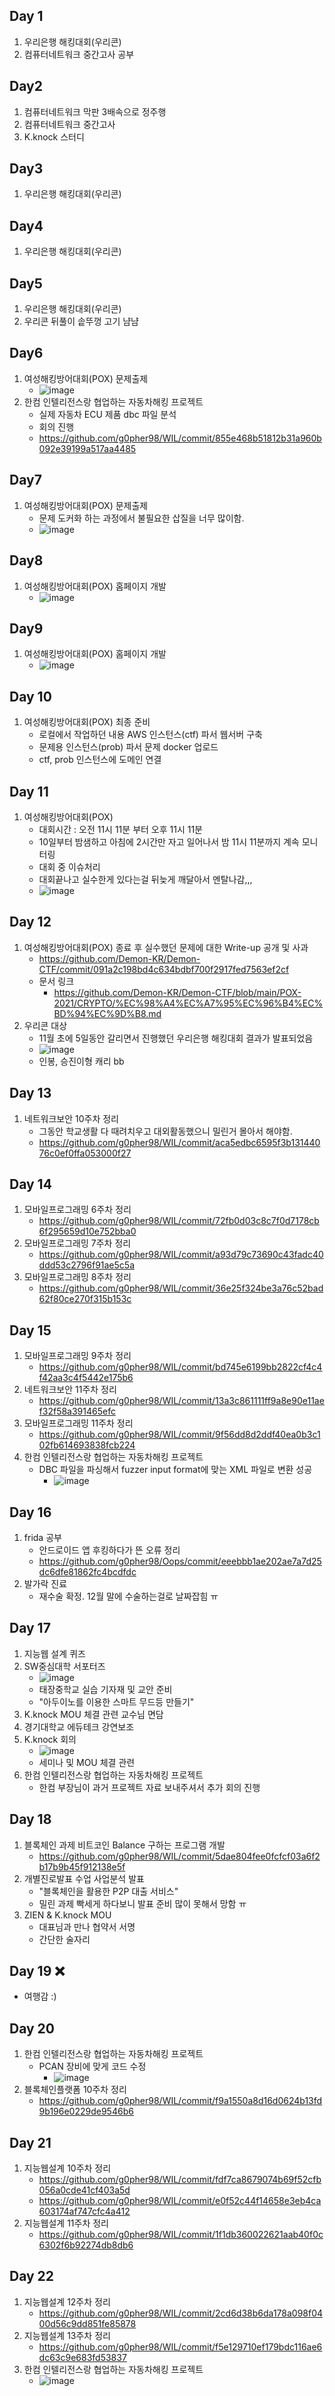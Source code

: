 ## Day 1
1. 우리은행 해킹대회(우리콘)
2. 컴퓨터네트워크 중간고사 공부

## Day2
1. 컴퓨터네트워크 막판 3배속으로 정주행
2. 컴퓨터네트워크 중간고사
3. K.knock 스터디

## Day3
1. 우리은행 해킹대회(우리콘)

## Day4
1. 우리은행 해킹대회(우리콘)

## Day5
1. 우리은행 해킹대회(우리콘)
2. 우리콘 뒤풀이 솥뚜껑 고기 냠냠

## Day6
1. 여성해킹방어대회(POX) 문제출제
    - ![image](https://user-images.githubusercontent.com/44149738/140949816-950a47c3-3559-4295-a0b8-697d22bb5878.png)
2. 한컴 인텔리전스랑 협업하는 자동차해킹 프로젝트
    - 실제 자동차 ECU 제품 dbc 파일 분석
    - 회의 진행
    - https://github.com/g0pher98/WIL/commit/855e468b51812b31a960b092e39199a517aa4485

## Day7
1. 여성해킹방어대회(POX) 문제출제
    - 문제 도커화 하는 과정에서 불필요한 삽질을 너무 많이함.
    - ![image](https://user-images.githubusercontent.com/44149738/140950759-0d0c9e6a-c482-41f1-8d23-36e423fc694b.png)

## Day8
1. 여성해킹방어대회(POX) 홈페이지 개발
    - ![image](https://user-images.githubusercontent.com/44149738/140958210-e9e6bde5-70ae-47d6-99d7-12f3bd7a41ee.png)

## Day9
1. 여성해킹방어대회(POX) 홈페이지 개발
    - ![image](https://user-images.githubusercontent.com/44149738/140959642-790f0f33-9d5a-4148-a01a-aca1874164b3.png)

## Day 10
1. 여성해킹방어대회(POX) 최종 준비
    - 로컬에서 작업하던 내용 AWS 인스턴스(ctf) 파서 웹서버 구축
    - 문제용 인스턴스(prob) 파서 문제 docker 업로드
    - ctf, prob 인스턴스에 도메인 연결

## Day 11
1. 여성해킹방어대회(POX)
    - 대회시간 : 오전 11시 11분 부터 오후 11시 11분
    - 10일부터 밤샘하고 아침에 2시간만 자고 일어나서 밤 11시 11분까지 계속 모니터링
    - 대회 중 이슈처리
    - 대회끝나고 실수한게 있다는걸 뒤늦게 깨달아서 멘탈나감,,,
    - ![image](https://user-images.githubusercontent.com/44149738/141653349-3339e52d-0f3b-4ba6-9557-cf960da489cd.png)

## Day 12
1. 여성해킹방어대회(POX) 종료 후 실수했던 문제에 대한 Write-up 공개 및 사과
    - https://github.com/Demon-KR/Demon-CTF/commit/091a2c198bd4c634bdbf700f2917fed7563ef2cf
    - 문서 링크
        - https://github.com/Demon-KR/Demon-CTF/blob/main/POX-2021/CRYPTO/%EC%98%A4%EC%A7%95%EC%96%B4%EC%BD%94%EC%9D%B8.md
2. 우리콘 대상
    - 11월 초에 5일동안 갈리면서 진행했던 우리은행 해킹대회 결과가 발표되었음
    - ![image](https://user-images.githubusercontent.com/44149738/141653683-a2db591e-c616-4949-acdf-0c23f67321ee.png)
    - 인봉, 승진이형 캐리 bb

## Day 13
1. 네트워크보안 10주차 정리
    - 그동안 학교생활 다 때려치우고 대외활동했으니 밀린거 몰아서 해야함.
    - https://github.com/g0pher98/WIL/commit/aca5edbc6595f3b13144076c0ef0ffa053000f27

## Day 14
1. 모바일프로그래밍 6주차 정리
    - https://github.com/g0pher98/WIL/commit/72fb0d03c8c7f0d7178cb6f295659d10e752bba0
2. 모바일프로그래밍 7주차 정리
    - https://github.com/g0pher98/WIL/commit/a93d79c73690c43fadc40ddd53c2796f91ae5c5a
3. 모바일프로그래밍 8주차 정리
    - https://github.com/g0pher98/WIL/commit/36e25f324be3a76c52bad62f80ce270f315b153c

## Day 15
1. 모바일프로그래밍 9주차 정리
    - https://github.com/g0pher98/WIL/commit/bd745e6199bb2822cf4c4f42aa3c4f5442e175b6
2. 네트워크보안 11주차 정리
    - https://github.com/g0pher98/WIL/commit/13a3c861111ff9a8e90e11aef32f58a391465efc
3. 모바일프로그래밍 11주차 정리
    - https://github.com/g0pher98/WIL/commit/9f56dd8d2ddf40ea0b3c102fb614693838fcb224
4. 한컴 인텔리전스랑 협업하는 자동차해킹 프로젝트
    - DBC 파일을 파싱해서 fuzzer input format에 맞는 XML 파일로 변환 성공
        - ![image](https://user-images.githubusercontent.com/44149738/141818699-3ba8f39d-e246-4c04-85c0-93c463785bd2.png)

## Day 16
1. frida 공부
    - 안드로이드 앱 후킹하다가 뜬 오류 정리
    - https://github.com/g0pher98/Oops/commit/eeebbb1ae202ae7a7d25dc6dfe81862fc4bcdfdc
2. 발가락 진료
    - 재수술 확정. 12월 말에 수술하는걸로 날짜잡힘 ㅠ

## Day 17
1. 지능웹 설계 퀴즈
2. SW중심대학 서포터즈
    - ![image](https://user-images.githubusercontent.com/44149738/142719875-982b7bf8-89bb-44ea-a176-ad2768777fac.png)
    - 태장중학교 실습 기자재 및 교안 준비
    - "아두이노를 이용한 스마트 무드등 만들기"
3. K.knock MOU 체결 관련 교수님 면담
4. 경기대학교 에듀테크 강연보조
5. K.knock 회의
    - ![image](https://user-images.githubusercontent.com/44149738/142719897-d579868b-e022-4a3b-ad18-f7d638b6f26c.png)
    - 세미나 및 MOU 체결 관련
6. 한컴 인텔리전스랑 협업하는 자동차해킹 프로젝트
    - 한컴 부장님이 과거 프로젝트 자료 보내주셔서 추가 회의 진행

## Day 18
1. 블록체인 과제 비트코인 Balance 구하는 프로그램 개발
    - https://github.com/g0pher98/WIL/commit/5dae804fee0fcfcf03a6f2b17b9b45f912138e5f
2. 개별진로발표 수업 사업분석 발표
    - "블록체인을 활용한 P2P 대출 서비스"
    - 밀린 과제 빡세게 하다보니 발표 준비 많이 못해서 망함 ㅠ
2. ZIEN & K.knock MOU
    - 대표님과 만나 협약서 서명
    - 간단한 술자리

## Day 19 ❌
- 여행감 :)

## Day 20
1. 한컴 인텔리전스랑 협업하는 자동차해킹 프로젝트
    - PCAN 장비에 맞게 코드 수정
        - ![image](https://user-images.githubusercontent.com/44149738/142903079-ce3990b9-3db6-4f6d-9fb3-6dfb59b08e9a.png)
2. 블록체인플랫폼 10주차 정리
    - https://github.com/g0pher98/WIL/commit/f9a1550a8d16d0624b13fd9b196e0229de9546b6

## Day 21
1. 지능웹설계 10주차 정리
    - https://github.com/g0pher98/WIL/commit/fdf7ca8679074b69f52cfb056a0cde41cf403a5d
    - https://github.com/g0pher98/WIL/commit/e0f52c44f14658e3eb4ca603174af747cfc4a412
2. 지능웹설계 11주차 정리
    - https://github.com/g0pher98/WIL/commit/1f1db360022621aab40f0c6302f6b92274db8db6

## Day 22
1. 지능웹설계 12주차 정리
    - https://github.com/g0pher98/WIL/commit/2cd6d38b6da178a098f0400d56c9dd851fe85878
2. 지능웹설계 13주차 정리
    - https://github.com/g0pher98/WIL/commit/f5e129710ef179bdc116ae6dc63c9e683fd53837
3. 한컴 인텔리전스랑 협업하는 자동차해킹 프로젝트
    - ![image](https://user-images.githubusercontent.com/44149738/142903690-b1cbd135-11ce-4f25-8834-b1bb27555a60.png)



